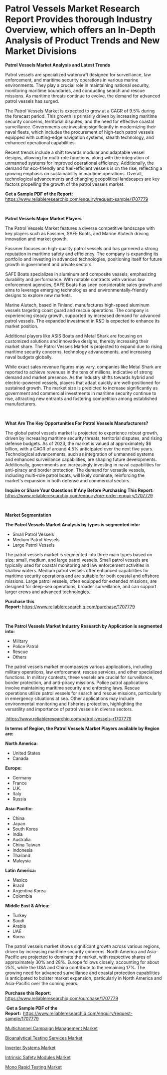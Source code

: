 <p><h1>Patrol Vessels Market Research Report Provides thorough Industry Overview, which offers an In-Depth Analysis of Product Trends and New Market Divisions</h1></p><p><strong>Patrol Vessels Market Analysis and Latest Trends</strong></p>
<p><p>Patrol vessels are specialized watercraft designed for surveillance, law enforcement, and maritime security operations in various marine environments. They play a crucial role in maintaining national security, monitoring maritime boundaries, and conducting search and rescue missions. As maritime threats continue to evolve, the demand for advanced patrol vessels has surged. </p><p>The Patrol Vessels Market is expected to grow at a CAGR of 9.5% during the forecast period. This growth is primarily driven by increasing maritime security concerns, territorial disputes, and the need for effective coastal surveillance. Governments are investing significantly in modernizing their naval fleets, which includes the procurement of high-tech patrol vessels equipped with cutting-edge navigation systems, stealth technology, and enhanced operational capabilities.</p><p>Recent trends include a shift towards modular and adaptable vessel designs, allowing for multi-role functions, along with the integration of unmanned systems for improved operational efficiency. Additionally, the demand for eco-friendly and fuel-efficient vessels is on the rise, reflecting a growing emphasis on sustainability in maritime operations. Overall, technological advancements and changing geopolitical landscapes are key factors propelling the growth of the patrol vessels market.</p></p>
<p><strong>Get a Sample PDF of the Report:&nbsp;</strong> <a href="https://www.reliableresearchiq.com/enquiry/request-sample/1707779?utm_campaign=114&utm_medium=2&utm_source=Github&utm_content=ia&utm_term=07102024&utm_id=patrol-vessels">https://www.reliableresearchiq.com/enquiry/request-sample/1707779</a></p>
<p>&nbsp;</p>
<p><strong>Patrol Vessels Major Market Players</strong></p>
<p><p>The Patrol Vessels Market features a diverse competitive landscape with key players such as Fassmer, SAFE Boats, and Marine Alutech driving innovation and market growth. </p><p>Fassmer focuses on high-quality patrol vessels and has garnered a strong reputation in maritime safety and efficiency. The company is expanding its portfolio and investing in advanced technologies, positioning itself for future growth in government and private sectors.</p><p>SAFE Boats specializes in aluminum and composite vessels, emphasizing durability and performance. With notable contracts with various law enforcement agencies, SAFE Boats has seen considerable sales growth and aims to leverage emerging technologies and environmentally-friendly designs to explore new markets.</p><p>Marine Alutech, based in Finland, manufactures high-speed aluminum vessels targeting coast guard and rescue operations. The company is experiencing steady growth, supported by increased demand for advanced patrol vessels. The expanded investment in R&D is expected to enhance its market position.</p><p>Additional players like ASIS Boats and Metal Shark are focusing on customized solutions and innovative designs, thereby increasing their market share. The Patrol Vessels Market is projected to expand due to rising maritime security concerns, technology advancements, and increasing naval budgets globally.</p><p>While exact sales revenue figures may vary, companies like Metal Shark are reported to achieve revenues in the tens of millions, indicative of strong demand and market presence. As the industry shifts towards hybrid and electric-powered vessels, players that adapt quickly are well-positioned for sustained growth. The market size is predicted to increase significantly as government and commercial investments in maritime security continue to rise, attracting new entrants and fostering competition among established manufacturers.</p></p>
<p>&nbsp;</p>
<p><strong>What Are The Key Opportunities For Patrol Vessels Manufacturers?</strong></p>
<p><p>The global patrol vessels market is projected to experience robust growth, driven by increasing maritime security threats, territorial disputes, and rising defense budgets. As of 2023, the market is valued at approximately $6 billion, with a CAGR of around 4.5% anticipated over the next five years. Technological advancements, such as integration of unmanned systems and enhanced surveillance capabilities, are shaping future developments. Additionally, governments are increasingly investing in naval capabilities for anti-piracy and border protection. The demand for versatile vessels, including multi-role patrol boats, will likely dominate, reinforcing the market's expansion in both defense and commercial sectors.</p></p>
<p><strong>Inquire or Share Your Questions If Any Before Purchasing This Report:</strong> <a href="https://www.reliableresearchiq.com/enquiry/pre-order-enquiry/1707779?utm_campaign=114&utm_medium=2&utm_source=Github&utm_content=ia&utm_term=07102024&utm_id=patrol-vessels">https://www.reliableresearchiq.com/enquiry/pre-order-enquiry/1707779</a></p>
<p>&nbsp;</p>
<p><strong>Market Segmentation</strong></p>
<p><strong>The Patrol Vessels Market Analysis by types is segmented into:</strong></p>
<p><ul><li>Small Patrol Vessels</li><li>Medium Patrol Vessels</li><li>Large Patrol Vessels</li></ul></p>
<p><p>The patrol vessels market is segmented into three main types based on size: small, medium, and large patrol vessels. Small patrol vessels are typically used for coastal monitoring and law enforcement activities in shallow waters. Medium patrol vessels offer enhanced capabilities for maritime security operations and are suitable for both coastal and offshore missions. Large patrol vessels, often equipped for extended missions, are designed for deep-sea operations, broader surveillance, and can support larger crews and advanced technologies.</p></p>
<p><strong>Purchase this Report:&nbsp;</strong><a href="https://www.reliableresearchiq.com/purchase/1707779?utm_campaign=114&utm_medium=2&utm_source=Github&utm_content=ia&utm_term=07102024&utm_id=patrol-vessels">https://www.reliableresearchiq.com/purchase/1707779</a></p>
<p>&nbsp;</p>
<p><strong>The Patrol Vessels Market Industry Research by Application is segmented into:</strong></p>
<p><ul><li>Military</li><li>Police Patrol</li><li>Rescue</li><li>Others</li></ul></p>
<p><p>The patrol vessels market encompasses various applications, including military operations, law enforcement, rescue services, and other specialized functions. In military contexts, these vessels are crucial for surveillance, border protection, and anti-piracy missions. Police patrol applications involve maintaining maritime security and enforcing laws. Rescue operations utilize patrol vessels for search and rescue missions, particularly in emergency situations at sea. Other applications may include environmental monitoring and fisheries protection, highlighting the versatility and importance of patrol vessels in diverse sectors.</p></p>
<p><a href="https://www.reliableresearchiq.com/patrol-vessels-r1707779?utm_campaign=114&utm_medium=2&utm_source=Github&utm_content=ia&utm_term=07102024&utm_id=patrol-vessels">&nbsp;https://www.reliableresearchiq.com/patrol-vessels-r1707779</a></p>
<p><strong>In terms of Region, the Patrol Vessels Market Players available by Region are:</strong></p>
<p>
    <p> <strong> North America: </strong>
        <ul>
            <li>United States</li>
            <li>Canada</li>
        </ul>
        </p> 
    <p> <strong> Europe: </strong>
        <ul>
            <li>Germany</li>
            <li>France</li>
            <li>U.K.</li>
            <li>Italy</li>
            <li>Russia</li>
        </ul>
        </p> 
    <p> <strong> Asia-Pacific: </strong>
        <ul>
            <li>China</li>
            <li>Japan</li>
            <li>South Korea</li>
            <li>India</li>
            <li>Australia</li>
            <li>China Taiwan</li>
            <li>Indonesia</li>
            <li>Thailand</li>
            <li>Malaysia</li>
        </ul>
        </p> 
    <p> <strong> Latin America: </strong>
        <ul>
            <li>Mexico</li>
            <li>Brazil</li>
            <li>Argentina Korea</li>
            <li>Colombia</li>
        </ul>
        </p> 
    <p> <strong> Middle East & Africa: </strong>
        <ul>
            <li>Turkey</li>
            <li>Saudi</li>
            <li>Arabia</li>
            <li>UAE</li>
            <li>Korea</li>
        </ul>
    </p>
    </p>
<p><p>The patrol vessels market shows significant growth across various regions, driven by increasing maritime security concerns. North America and Asia-Pacific are projected to dominate the market, with respective shares of approximately 30% and 28%. Europe follows closely, accounting for about 25%, while the USA and China contribute to the remaining 17%. The growing need for advanced surveillance and coastal protection capabilities is anticipated to bolster market expansion, particularly in North America and Asia-Pacific over the coming years.</p></p>
<p><strong>Purchase this Report: </strong><a href="https://www.reliableresearchiq.com/purchase/1707779?utm_campaign=114&utm_medium=2&utm_source=Github&utm_content=ia&utm_term=07102024&utm_id=patrol-vessels">https://www.reliableresearchiq.com/purchase/1707779</a></p>
<p>&nbsp;<strong>Get a Sample PDF of the Report:&nbsp;&nbsp;</strong><a href="https://www.reliableresearchiq.com/enquiry/request-sample/1707779?utm_campaign=114&utm_medium=2&utm_source=Github&utm_content=ia&utm_term=07102024&utm_id=patrol-vessels">https://www.reliableresearchiq.com/enquiry/request-sample/1707779</a></p>
<p><strong></strong></p>
<p><p><a href="https://www.linkedin.com/pulse/trends-global-multichannel-campaign-management-market-forecast-iqdkc?utm_campaign=114&utm_medium=2&utm_source=Github&utm_content=ia&utm_term=07102024&utm_id=patrol-vessels">Multichannel Campaign Management Market</a></p><p><a href="https://www.linkedin.com/pulse/bioanalytical-testing-services-market-size-growth-ytjle?utm_campaign=114&utm_medium=2&utm_source=Github&utm_content=ia&utm_term=07102024&utm_id=patrol-vessels">Bioanalytical Testing Services Market</a></p><p><a href="https://issuu.com/reportprime-2/docs/inverter-systems-market-size-2030.p_fd09260c9828ab?utm_campaign=114&utm_medium=2&utm_source=Github&utm_content=ia&utm_term=07102024&utm_id=patrol-vessels">Inverter Systems Market</a></p><p><a href="https://issuu.com/reportprime-2/docs/intrinsic-safety-modules-market-siz_40cdc8f4416cb9?utm_campaign=114&utm_medium=2&utm_source=Github&utm_content=ia&utm_term=07102024&utm_id=patrol-vessels">Intrinsic Safety Modules Market</a></p><p><a href="https://www.linkedin.com/pulse/investment-opportunities-mono-rapid-testing-sector-risk-hfz1e?utm_campaign=114&utm_medium=2&utm_source=Github&utm_content=ia&utm_term=07102024&utm_id=patrol-vessels">Mono Rapid Testing Market</a></p></p>